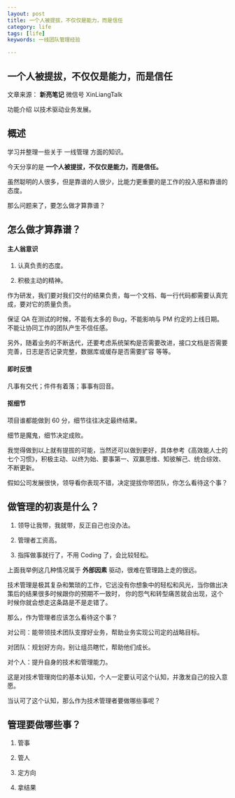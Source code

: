 ```yaml
---
layout: post
title: 一个人被提拔，不仅仅是能力，而是信任
category: life
tags: [life]
keywords: 一线团队管理经验

---
```


 

## 一个人被提拔，不仅仅是能力，而是信任


文章来源： **新亮笔记**  微信号 XinLiangTalk

功能介绍 以技术驱动业务发展。

 

## 概述

学习并整理一些关于 一线管理 方面的知识。

今天分享的是 **一个人被提拔，不仅仅是能力，而是信任。**

虽然聪明的人很多，但是靠谱的人很少，比能力更重要的是工作的投入感和靠谱的态度。

那么问题来了，要怎么做才算靠谱？

## 怎么做才算靠谱？

#### 主人翁意识

1.  认真负责的态度。

2.  积极主动的精神。

作为研发，我们要对我们交付的结果负责，每一个文档、每一行代码都需要认真完成，要对它的质量负责。

保证 QA 在测试的时候，不能有太多的 Bug，不能影响与 PM 约定的上线日期。不能让协同工作的团队产生不信任感。

另外，随着业务的不断迭代，还要考虑系统架构是否需要改进，接口文档是否需要完善，日志是否记录完整，数据库或缓存是否需要扩容 等等。

#### 即时反馈

凡事有交代；件件有着落；事事有回音。

#### 抠细节

项目谁都能做到 60 分，细节往往决定最终结果。

细节是魔鬼，细节决定成败。

我觉得做到以上就有提拔的可能，当然还可以做到更好，具体参考《高效能人士的七个习惯》，积极主动、以终为始、要事第一、双赢思维、知彼解己、统合综效、不断更新。

假如公司发展很快，领导看你表现不错，决定提拔你带团队，你怎么看待这个事？

## 做管理的初衷是什么？

1.  领导让我带，我就带，反正自己也没办法。

2.  管理者工资高。

3.  指挥做事就行了，不用 Coding 了，会比较轻松。

上面我举例这几种情况属于 **外部因素** 驱动，很难在管理路上走的很远。

技术管理是极其复杂和繁琐的工作，它远没有你想象中的轻松和风光，当你做出决策后的结果很多时候跟你的预期不一致时，
你的怨气和转型痛苦就会出现，这个时候你就会想走这条路是不是走错了。

那么，作为管理者应该怎么看待这个事？

对公司：能带领技术团队支撑好业务，帮助业务实现公司定的战略目标。

对团队：规划好方向，别让组员瞎忙，帮助他们成长。

对个人：提升自身的技术和管理能力。

这是对技术管理岗位的基本认知，个人一定要认可这个认知，并激发自己的投入意愿。

当认可了这个认知，那么作为技术管理者要做哪些事呢？

## 管理要做哪些事？

1.  管事

2.  管人

3.  定方向

4.  拿结果


